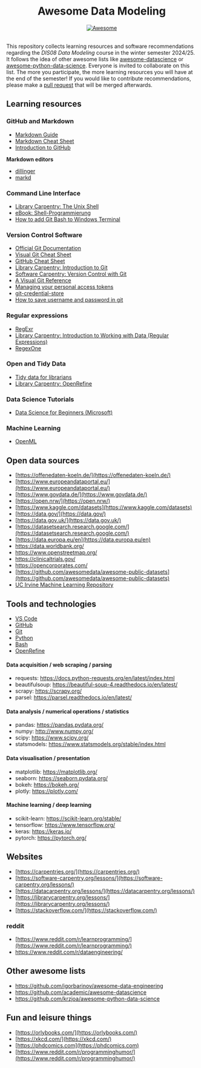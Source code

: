 <h1 align="center">
    Awesome Data Modeling 
</h1>
<div align="center"><a href="https://github.com/sindresorhus/awesome">
<img src="https://cdn.rawgit.com/sindresorhus/awesome/d7305f38d29fed78fa85652e3a63e154dd8e8829/media/badge.svg" alt="Awesome" border="0">
</a>
</div>
</br>

This repository collects learning resources and software recommendations regarding the _DIS08 Data Modeling_ course in the winter semester 2024/25. It follows the idea of other awesome lists like [awesome-datascience](https://github.com/academic/awesome-datascience) or [awesome-python-data-science](https://github.com/krzjoa/awesome-python-data-science). Everyone is invited to collaborate on this list. The more you participate, the more learning resources you will have at the end of the semester! If you would like to contribute recommendations, please make a [pull request](https://docs.github.com/en/pull-requests/collaborating-with-pull-requests/proposing-changes-to-your-work-with-pull-requests/about-pull-requests) that will be merged afterwards.

## Learning resources

### GitHub and Markdown
- [Markdown Guide](https://www.markdownguide.org/)
- [Markdown Cheat Sheet](https://www.markdownguide.org/cheat-sheet/)
- [Introduction to GitHub](https://docs.github.com/en/get-started)

**Markdown editors**
- [dillinger](https://dillinger.io/)
- [markd](https://markd.it/)

### Command Line Interface 
- [Library Carpentry: The Unix Shell](https://librarycarpentry.org/lc-shell/) 
- [eBook: Shell-Programmierung](https://openbook.rheinwerk-verlag.de/shell_programmierung/)
- [How to add Git Bash to Windows Terminal](https://neutrondev.com/add-git-bash-windows-terminal/)

### Version Control Software
- [Official Git Documentation](https://git-scm.com/doc)
- [Visual Git Cheat Sheet](https://ndpsoftware.com/git-cheatsheet.html)
- [GitHub Cheat Sheet](https://training.github.com/downloads/github-git-cheat-sheet.pdf)
- [Library Carpentry: Introduction to Git](https://librarycarpentry.org/lc-git/)
- [Software Carpentry: Version Control with Git ](https://swcarpentry.github.io/git-novice/) 
- [A Visual Git Reference](https://marklodato.github.io/visual-git-guide/index-en.html)
- [Managing your personal access tokens](https://docs.github.com/en/authentication/keeping-your-account-and-data-secure/managing-your-personal-access-tokens)
- [git-credential-store](https://git-scm.com/docs/git-credential-store)
- [How to save username and password in git](https://gist.github.com/ankitsejwal/559a734b6e2000eef86dc10ceb767b12#file-save-github-credentials-md)

### Regular expressions
- [RegExr](https://regexr.com/)
- [Library Carpentry: Introduction to Working with Data (Regular Expressions)](https://librarycarpentry.org/lc-data-intro/)  
- [RegexOne](https://regexone.com/) 

### Open and Tidy Data 

- [Tidy data for librarians](https://librarycarpentry.org/lc-spreadsheets/)
- [Library Carpentry: OpenRefine](https://librarycarpentry.org/lc-open-refine/)

### Data Science Tutorials 
- [Data Science for Beginners (Microsoft)](https://github.com/microsoft/Data-Science-For-Beginners)

### Machine Learning 
- [OpenML](https://www.openml.org/)

## Open data sources
- [https://offenedaten-koeln.de/](https://offenedaten-koeln.de/)
- [https://www.europeandataportal.eu/](https://www.europeandataportal.eu/) 
- [https://www.govdata.de/](https://www.govdata.de/) 
- [https://open.nrw/](https://open.nrw/) 
- [https://www.kaggle.com/datasets](https://www.kaggle.com/datasets) 
- [https://data.gov/](https://data.gov/)   
- [https://data.gov.uk/](https://data.gov.uk/)
- [https://datasetsearch.research.google.com/](https://datasetsearch.research.google.com/) 
- [https://data.europa.eu/en](https://data.europa.eu/en)
- https://data.worldbank.org/
- https://www.openstreetmap.org/
- https://clinicaltrials.gov/
- https://opencorporates.com/
- [https://github.com/awesomedata/awesome-public-datasets](https://github.com/awesomedata/awesome-public-datasets)
- [UC Irvine Machine Learning Repository](https://archive.ics.uci.edu/)

## Tools and technologies

- [VS Code](https://code.visualstudio.com/) 
- [GitHub](https://github.com/)
- [Git](https://git-scm.com/)
- [Python](https://www.python.org/)
- [Bash](https://www.gnu.org/software/bash/) 
- [OpenRefine](https://openrefine.org/) 


#### Data acquisition / web scraping / parsing
- requests: https://docs.python-requests.org/en/latest/index.html
- beautifulsoup: https://beautiful-soup-4.readthedocs.io/en/latest/
- scrapy: https://scrapy.org/
- parsel: https://parsel.readthedocs.io/en/latest/

#### Data analysis / numerical operations / statistics
- pandas: https://pandas.pydata.org/
- numpy: http://www.numpy.org/
- scipy: https://www.scipy.org/
- statsmodels: https://www.statsmodels.org/stable/index.html

#### Data visualisation / presentation
- matplotlib: https://matplotlib.org/
- seaborn: https://seaborn.pydata.org/
- bokeh: https://bokeh.org/
- plotly: https://plotly.com/

#### Machine learning / deep learning
- scikit-learn: https://scikit-learn.org/stable/
- tensorflow: https://www.tensorflow.org/
- keras: https://keras.io/
- pytorch: https://pytorch.org/

## Websites
- [https://carpentries.org/](https://carpentries.org/)
- [https://software-carpentry.org/lessons/](https://software-carpentry.org/lessons/)
- [https://datacarpentry.org/lessons/](https://datacarpentry.org/lessons/)
- [https://librarycarpentry.org/lessons/](https://librarycarpentry.org/lessons/)
- [https://stackoverflow.com/](https://stackoverflow.com/)

 ### reddit
- [https://www.reddit.com/r/learnprogramming/](https://www.reddit.com/r/learnprogramming/)
- https://www.reddit.com/r/dataengineering/

## Other awesome lists
- https://github.com/igorbarinov/awesome-data-engineering
- https://github.com/academic/awesome-datascience
- https://github.com/krzjoa/awesome-python-data-science

## Fun and leisure things

- [https://orlybooks.com/](https://orlybooks.com/)
- [https://xkcd.com/](https://xkcd.com/)
- [https://phdcomics.com](https://phdcomics.com)
- [https://www.reddit.com/r/programminghumor/](https://www.reddit.com/r/programminghumor/) 
